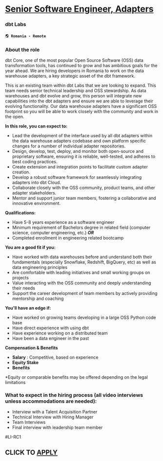 # [Senior Software Engineer, Adapters](https://www.remotewlb.com/apply/senior-software-engineer-adapters)  
### dbt Labs  
#### `🌎 Romania - Remote`  

### About the role

dbt Core, one of the most popular Open Source Software (OSS) data transformation tools, has continued to grow and has ambitious goals for the year ahead. We are hiring developers in Romania to work on the data warehouse adapters, a key strategic asset of the dbt framework.

This is an existing team within dbt Labs that we are looking to expand. This team needs senior technical leadership and OSS stewardship. As data warehouses and dbt evolve and grow, this person will integrate new capabilities into the dbt adapters and ensure we are able to leverage their evolving functionality. Our data warehouse adapters have a significant OSS footprint so you will be able to work closely with the community and work in the open.

**In this role, you can expect to:**

  * Lead the development of the interface used by all dbt adapters within the data warehouse adapters codebase and own platform specific changes for a number of individual adapter repositories.
  * Design, develop, test, deploy, and monitor both open-source and proprietary software, ensuring it is reliable, well-tested, and adheres to best coding practices.
  * Create extension and integration points to facilitate custom adapter creation.
  * Develop a robust software framework for seamlessly integrating adapters into dbt Cloud.
  * Collaborate closely with the OSS community, product teams, and other adapter stakeholders.
  * Mentor and support junior team members, fostering a collaborative and innovative environment.

**Qualifications:**

  * Have 5-8 years experience as a software engineer
  * Minimum requirement of Bachelors degree in related field (computer science, computer engineering, etc.) _**OR**_
  * Completed enrollment in engineering related bootcamp

**You are a good fit if you:**

  * Have worked with data warehouses before and understand both their fundamentals (especially Snowflake, Redshift, BigQuery, etc) as well as data engineering principles
  * Are comfortable with leading initiatives and small working groups on projects
  * Value interacting with the OSS community and deeply understanding their needs
  * Support the career development of team members by actively providing mentorship and coaching

**You'll have an edge if:**

  * Have worked on growing teams developing in a large OSS Python code base
  * Have direct experience with using dbt
  * Have experience working on a distributed team
  * Have been a data engineer in the past

**Compensation & Benefits**

  * **Salary** : Competitive, based on experience
  * **Equity Stake**
  * **Benefits**

*Equity or comparable benefits may be offered depending on the legal limitations

### What to expect in the hiring process (all video interviews unless accommodations are needed):

  * Interview with a Talent Acquisition Partner 
  * Technical Interview with Hiring Manager
  * Team Interviews 
  * Final interview with leadership team member

#LI-RC1

  
## CLICK TO [APPLY](https://www.remotewlb.com/apply/senior-software-engineer-adapters)

